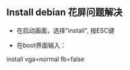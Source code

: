 ## Install debian 花屏问题解决



-   在启动画面，选择“install", 按ESC键

-   在boot界面输入：

install vga=normal fb=false